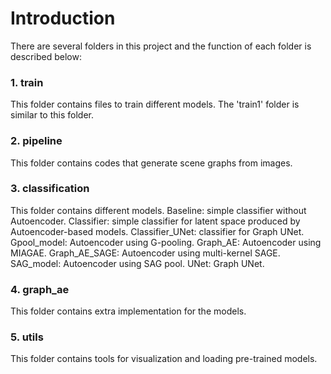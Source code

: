 # Introduction
There are several folders in this project and the function of each folder is described below:
### 1. train
This folder contains files to train different models. The 'train1' folder is similar to this folder.

### 2. pipeline
This folder contains codes that generate scene graphs from images.

### 3. classification
This folder contains different models.
Baseline: simple classifier without Autoencoder.
Classifier: simple classifier for latent space produced by Autoencoder-based models.
Classifier_UNet: classifier for Graph UNet.
Gpool_model: Autoencoder using G-pooling.
Graph_AE: Autoencoder using MIAGAE.
Graph_AE_SAGE: Autoencoder using multi-kernel SAGE.
SAG_model: Autoencoder using SAG pool.
UNet: Graph UNet.

### 4. graph_ae
This folder contains extra implementation for the models.

### 5. utils
This folder contains tools for visualization and loading pre-trained models.
